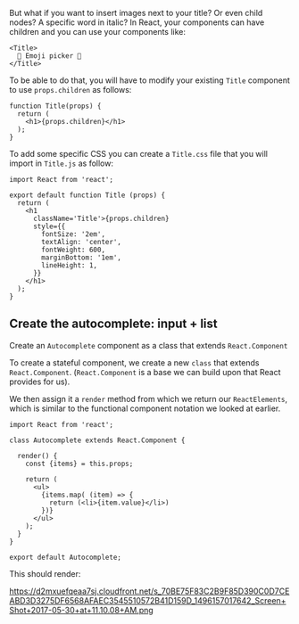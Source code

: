 But what if you want to insert images next to your title? Or even child nodes? A specific word in italic? In React, your components can have children and you can use your components like:

    <Title>
      🐑 Emoji picker 🐑
    </Title>

To be able to do that, you will have to modify your existing `Title` component to use `props.children` as follows:


    function Title(props) {
      return (
        <h1>{props.children}</h1>
      );
    }

To add some specific CSS you can create a `Title.css` file that you will import in `Title.js` as follow:


    import React from 'react';
    
    export default function Title (props) {
      return (
        <h1 
          className='Title'>{props.children}
          style={{
            fontSize: '2em',
            textAlign: 'center',
            fontWeight: 600,
            marginBottom: '1em',
            lineHeight: 1,
          }}
        </h1>
      );
    }


## Create the autocomplete: input + list

Create an `Autocomplete` component as a class that extends `React.Component` 

To create a stateful component, we create a new `class` that extends `React.Component`. (`React.Component` is a base we can build upon that React provides for us).

We then assign it a `render` method from which we return our `ReactElements`, which is similar to the functional component notation we looked at earlier.


    import React from 'react';
    
    class Autocomplete extends React.Component {
    
      render() {
        const {items} = this.props;
    
        return (
          <ul>
            {items.map( (item) => {
              return (<li>{item.value}</li>)
            })}
          </ul>
        );
      }
    }
    
    export default Autocomplete;

This should render:

https://d2mxuefqeaa7sj.cloudfront.net/s_70BE75F83C2B9F85D390C0D7CEABD3D3275DF6568AFAEC3545510572B41D159D_1496157017642_Screen+Shot+2017-05-30+at+11.10.08+AM.png


